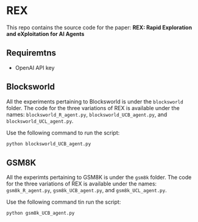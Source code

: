 # REX

This repo contains the source code for the paper: **REX: Rapid Exploration and eXploitation for AI Agents**

## Requiremtns

- OpenAI API key

## Blocksworld

All the experiments pertaining to Blocksworld is under the `blocksworld` folder. The code for the three variations of REX is available under the names: `blocksworld_R_agent.py`, `blocksworld_UCB_agent.py`, and `blocksworld_UCL_agent.py`.

Use the following command to run the script:
```sh
python blocksworld_UCB_agent.py 
```


## GSM8K

All the experimts pertaining to GSM8K is under the `gsm8k` folder. The code for the three variations of REX is available under the names: `gsm8k_R_agent.py`, `gsm8k_UCB_agent.py`, and `gsm8k_UCL_agent.py`.

Use the following command tin run the script:
```sh
python gsm8k_UCB_agent.py
```

